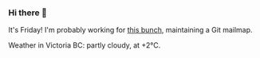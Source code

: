 ### Hi there :wave:

It's Friday! I'm probably working for [this bunch](https://github.com/kohofinancial), maintaining a Git mailmap.

Weather in Victoria BC: partly cloudy, at +2°C.

